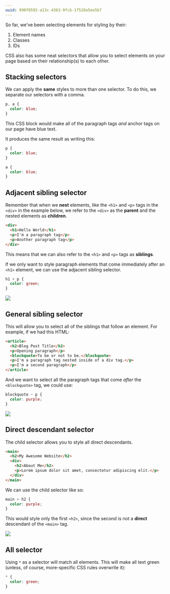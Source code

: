 ```yaml
---
uuid: 990f8592-a13c-4363-9fcb-1f528a5ee5b7
---
```



So far, we've been selecting elements for styling by their:

1. Element names
2. Classes
3. IDs

CSS also has some neat selectors that allow you to select elements on your page based on their relationship(s) to each other.

## Stacking selectors

We can apply the **same** styles to more than one selector. To do this, we separate our selectors with a comma.

```css
p, a {
  color: blue;
}
```

This CSS block would make all of the paragraph tags *and* anchor tags on our page have blue text.

It produces the same result as writing this:

```css
p {
  color: blue;
}

a {
  color: blue;
}
```

## Adjacent sibling selector

Remember that when we **nest** elements, like the `<h1>` and `<p>` tags in the `<div>` in the example below, we refer to the `<div>` as the **parent** and the nested elements as **children**.

```html
<div>
  <h1>Hello World</h1>
  <p>I'm a paragraph tag</p>
  <p>Another paragraph tag</p>
</div>
```

This means that we can also refer to the `<h1>` and `<p>` tags as **siblings**.

If we only want to style paragraph elements that come immediately after an `<h1>` element, we can use the adjacent sibling selector.

```css
h1 + p {
  color: green;
}
```

![](https://cl.ly/0U251Y0c0Y0R/Image%202017-10-05%20at%207.54.18%20PM.png)


## General sibling selector

This will allow you to select all of the siblings that follow an element. For example, if we had this HTML:

```html
<article>
  <h2>Blog Post Title</h2>
  <p>Opening paragraph</p>
  <blockquote>To be or not to be.</blockquote>
  <p>I'm a paragraph tag nested inside of a div tag.</p>
  <p>I'm a second paragraph</p>
</article>
```

And we want to select all the paragraph tags that come *after* the `<blockquote>` tag, we could use:

```css
blockquote ~ p {
  color: purple;
}
```

![](https://cl.ly/383H1E1V0a12/Image%202017-10-05%20at%207.55.19%20PM.png)


## Direct descendant selector

The child selector allows you to style all direct descendants.

```html
<main>
  <h2>My Awesome Website</h2>
  <div>
    <h2>About Me</h2>
    <p>Lorem ipsum dolor sit amet, consectetur adipiscing elit.</p>
  </div>
</main>
```

We can use the child selector like so:

```css
main > h2 {
  color: purple;
}
```

This would style only the first `<h2>`, since the second is not a **direct** descendant of the `<main>` tag.

![](https://cl.ly/3R0t3D2n1i2R/Image%202017-10-05%20at%207.56.29%20PM.png)

## All selector

Using `*` as a selector will match all elements. This will make all text green (unless, of course, more-specific CSS rules overwrite it):

```css
* {
  color: green;
}
```
